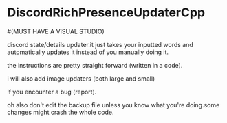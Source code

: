 # DiscordRichPresenceUpdaterCpp
#(MUST HAVE A VISUAL STUDIO)

discord state/details updater.it just takes your inputted words and automatically updates it instead of you manually doing it.

the instructions are pretty straight forward (written in a code).

i will also add image updaters (both large and small)

if you encounter a bug (report).

oh also don't edit the backup file unless you know what you're doing.some changes might crash the whole code.


